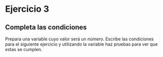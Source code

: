 # Ejercicio 3

## Completa las condiciones

Prepara una variable cuyo valor será un número. Escribe las condiciones para el siguiente ejercicio y utilizando la variable haz pruebas para ver que estas se cumplen.
